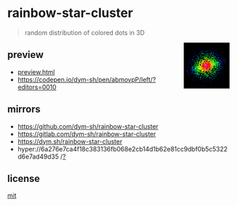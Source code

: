# rainbow-star-cluster

> random distribution of colored dots in 3D


<a href='./preview.png'><img height=100 border=2 align='right' alt='preview' src='./preview.png'></a>
## preview
- [preview.html](./preview.html)
- https://codepen.io/dym-sh/pen/abmovpP/left/?editors=0010


## mirrors
- https://github.com/dym-sh/rainbow-star-cluster
- https://gitlab.com/dym-sh/rainbow-star-cluster
- https://dym.sh/rainbow-star-cluster
- hyper://6a276e7ca4f18c383136fb068e2cb14d1b62e81cc9dbf0b5c5322d6e7ad49d35 /[?](https://beakerbrowser.com)


## license
[mit](./license)

